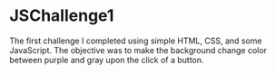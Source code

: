 # JSChallenge1
The first challenge I completed using simple HTML, CSS, and some JavaScript.
The objective was to make the background change color between purple and gray upon the click of a button.
